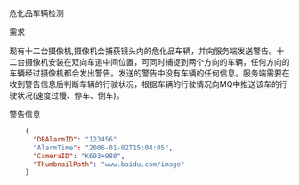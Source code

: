 危化品车辆检测

需求

现有十二台摄像机,摄像机会捕获镜头内的危化品车辆，并向服务端发送警告。十二台摄像机安装在双向车道中间位置，可同时捕捉到两个方向的车辆，任何方向的车辆经过摄像机都会发出警告。发送的警告中没有车辆的任何信息。服务端需要在收到警告信息后判断车辆的行驶状况，根据车辆的行驶情况向MQ中推送该车的行驶状况(速度过慢、停车、倒车)。

警告信息

```json
    {
      "DBAlarmID": "123456"
      "AlarmTime": "2006-01-02T15:04:05",
      "CameraID": "K693+980",
      "ThumbnailPath": "www.baidu.com/image"
    } 
```
